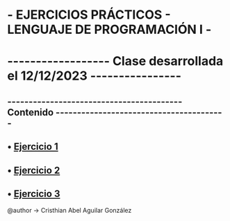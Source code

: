 # - EJERCICIOS PRÁCTICOS - LENGUAJE DE PROGRAMACIÓN I -
# ------------------ Clase desarrollada el 12/12/2023 ----------------
## ----------------------------------------- Contenido ----------------------------------------
## • [Ejercicio 1](Practi02Ej1.java)
## • [Ejercicio 2](Practi02Ej2.java)
## • [Ejercicio 3](Practi02Ej3.java)

@author -> Cristhian Abel Aguilar González
